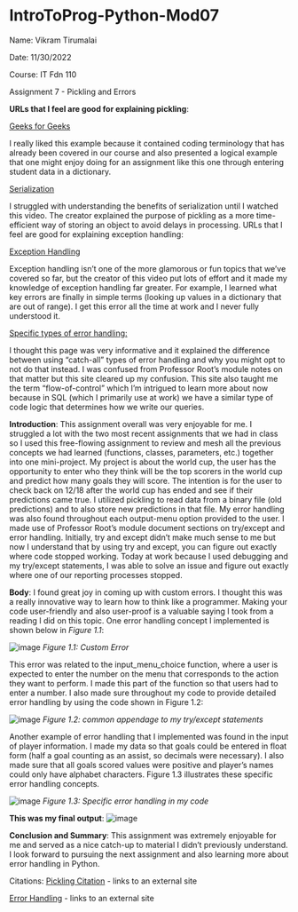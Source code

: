 # IntroToProg-Python-Mod07

Name: Vikram Tirumalai

Date: 11/30/2022

Course: IT Fdn 110


Assignment 7 - Pickling and Errors

**URLs that I feel are good for explaining pickling**:

[Geeks for Geeks](https://www.geeksforgeeks.org/understanding-python-pickling-example/)

I really liked this example because it contained coding terminology that has already been covered in our course and also presented a logical example that one might enjoy doing for an assignment like this one through entering student data in a dictionary.

[Serialization](https://www.youtube.com/watch?v=2Tw39kZIbhs)

I struggled with understanding the benefits of serialization until I watched this video. The creator explained the purpose of pickling as a more time-efficient way of storing an object to avoid delays in processing.
URLs that I feel are good for explaining exception handling:

[Exception Handling](https://www.youtube.com/watch?v=nlCKrKGHSSk)

Exception handling isn’t one of the more glamorous or fun topics that we’ve covered so far, but the creator of this video put lots of effort and it made my knowledge of exception handling far greater. For example, I learned what key errors are finally in simple terms (looking up values in a dictionary that are out of range). I get this error all the time at work and I never fully understood it. 

[Specific types of error handling:](https://runestone.academy/ns/books/published/thinkcspy/Exceptions/01_intro_exceptions.html)

I thought this page was very informative and it explained the difference between using “catch-all” types of error handling and why you might opt to not do that instead. I was confused from Professor Root’s module notes on that matter but this site cleared up my confusion. This site also taught me the term “flow-of-control” which I’m intrigued to learn more about now because in SQL (which I primarily use at work) we have a similar type of code logic that determines how we write our queries. 

**Introduction**: 
This assignment overall was very enjoyable for me. I struggled a lot with the two most recent assignments that we had in class so I used this free-flowing assignment to review and mesh all the previous concepts we had learned (functions, classes, parameters, etc.) together into one mini-project. My project is about the world cup, the user has the opportunity to enter who they think will be the top scorers in the world cup and predict how many goals they will score. The intention is for the user to check back on 12/18 after the world cup has ended and see if their predictions came true. 
I utilized pickling to read data from a binary file (old predictions) and to also store new predictions in that file. My error handling was also found throughout each output-menu option provided to the user. I made use of Professor Root’s module document sections on try/except and error handling. Initially, try and except didn’t make much sense to me but now I understand that by using try and except, you can figure out exactly where code stopped working. Today at work because I used debugging and my try/except statements, I was able to solve an issue and figure out exactly where one of our reporting processes stopped. 

**Body**:
I found great joy in coming up with custom errors. I thought this was a really innovative way to learn how to think like a programmer. Making your code user-friendly and also user-proof is a valuable saying I took from a reading I did on this topic. One error handling concept I implemented is shown below in *Figure 1.1*: 

![image](https://user-images.githubusercontent.com/111481928/205203586-c3bcd3be-ed2d-4762-b6b0-b2e41729a439.png)
				*Figure 1.1: Custom Error*
				
This error was related to the input_menu_choice function, where a user is expected to enter the number on the menu that corresponds to the action they want to perform. I made this part of the function so that users had to enter a number. I also made sure throughout my code to provide detailed error handling by using the code shown in Figure 1.2:

![image](https://user-images.githubusercontent.com/111481928/205203821-540fb81e-af3d-412d-bd39-64f4dc39c155.png)
		*Figure 1.2: common appendage to my try/except statements*

Another example of error handling that I implemented was found in the input of player information. I made my data so that goals could be entered in float form (half a goal counting as an assist, so decimals were necessary). I also made sure that all goals scored values were positive and player’s names could only have alphabet characters. Figure 1.3 illustrates these specific error handling concepts.

![image](https://user-images.githubusercontent.com/111481928/205203998-70deb68f-2bf0-4e9c-b6e9-b9ce5d4d572b.png)
		*Figure 1.3: Specific error handling in my code*

**This was my final output**: 
![image](https://user-images.githubusercontent.com/111481928/205204134-b3279c5a-2a44-4b11-93f3-fb9ef8fa900f.png)

**Conclusion and Summary**:
	This assignment was extremely enjoyable for me and served as a nice catch-up to material I didn’t previously understand. I look forward to pursuing the next assignment and also learning more about error handling in Python. 


Citations:
[Pickling Citation](https://www.tutorialspoint.com/python-pickling) - links to an external site

[Error Handling](https://www.w3schools.com/python/gloss_python_error_handling.asp) - links to an external site
